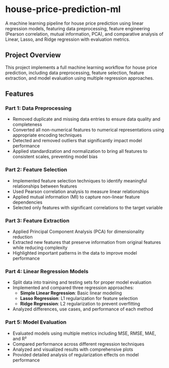 # house-price-prediction-ml
A  machine learning pipeline for house price prediction using linear regression models, featuring data preprocessing, feature engineering (Pearson correlation, mutual information, PCA), and comparative analysis of Linear, Lasso, and Ridge regression with evaluation metrics.

## Project Overview

This project implements a full machine learning workflow for house price prediction, including data preprocessing, feature selection, feature extraction, and model evaluation using multiple regression approaches.

## Features

### Part 1: Data Preprocessing
- Removed duplicate and missing data entries to ensure data quality and completeness
- Converted all non-numerical features to numerical representations using appropriate encoding techniques
- Detected and removed outliers that significantly impact model performance
- Applied standardization and normalization to bring all features to consistent scales, preventing model bias

### Part 2: Feature Selection
- Implemented feature selection techniques to identify meaningful relationships between features
- Used Pearson correlation analysis to measure linear relationships
- Applied mutual information (MI) to capture non-linear feature dependencies
- Selected only features with significant correlations to the target variable

### Part 3: Feature Extraction
- Applied Principal Component Analysis (PCA) for dimensionality reduction
- Extracted new features that preserve information from original features while reducing complexity
- Highlighted important patterns in the data to improve model performance

### Part 4: Linear Regression Models
- Split data into training and testing sets for proper model evaluation
- Implemented and compared three regression approaches:
  - **Simple Linear Regression**: Basic linear modeling
  - **Lasso Regression**: L1 regularization for feature selection
  - **Ridge Regression**: L2 regularization to prevent overfitting
- Analyzed differences, use cases, and performance of each method

### Part 5: Model Evaluation
- Evaluated models using multiple metrics including MSE, RMSE, MAE, and R²
- Compared performance across different regression techniques
- Analyzed and visualized results with comprehensive plots
- Provided detailed analysis of regularization effects on model performance

